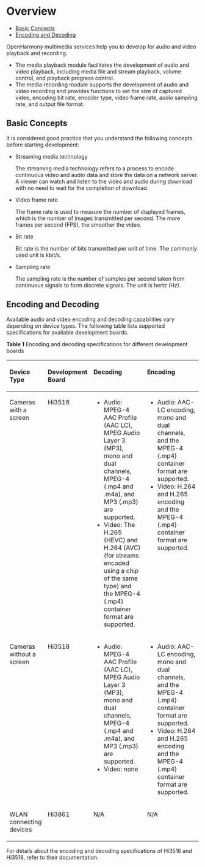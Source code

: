 # Overview<a name="EN-US_TOPIC_0000001051770578"></a>

-   [Basic Concepts](#section967213571204)
-   [Encoding and Decoding](#section1582020483111)

OpenHarmony multimedia services help you to develop for audio and video playback and recording.

-   The media playback module facilitates the development of audio and video playback, including media file and stream playback, volume control, and playback progress control.
-   The media recording module supports the development of audio and video recording and provides functions to set the size of captured video, encoding bit rate, encoder type, video frame rate, audio sampling rate, and output file format.

## Basic Concepts<a name="section967213571204"></a>

It is considered good practice that you understand the following concepts before starting development:

-   Streaming media technology

    The streaming media technology refers to a process to encode continuous video and audio data and store the data on a network server. A viewer can watch and listen to the video and audio during download with no need to wait for the completion of download.


-   Video frame rate

    The frame rate is used to measure the number of displayed frames, which is the number of images transmitted per second. The more frames per second \(FPS\), the smoother the video.

-   Bit rate

    Bit rate is the number of bits transmitted per unit of time. The commonly used unit is kbit/s.

-   Sampling rate

    The sampling rate is the number of samples per second taken from continuous signals to form discrete signals. The unit is hertz \(Hz\).


## Encoding and Decoding<a name="section1582020483111"></a>

Available audio and video encoding and decoding capabilities vary depending on device types. The following table lists supported specifications for available development boards.

**Table  1**  Encoding and decoding specifications for different development boards

<a name="table1611142712535"></a>
<table><thead align="left"><tr id="row5129278531"><th class="cellrowborder" valign="top" width="7.520752075207521%" id="mcps1.2.5.1.1"><p id="p163711594517"><a name="p163711594517"></a><a name="p163711594517"></a>Device Type</p>
</th>
<th class="cellrowborder" valign="top" width="8.24082408240824%" id="mcps1.2.5.1.2"><p id="p1112727195316"><a name="p1112727195316"></a><a name="p1112727195316"></a>Development Board</p>
</th>
<th class="cellrowborder" valign="top" width="40.82408240824083%" id="mcps1.2.5.1.3"><p id="p14124279538"><a name="p14124279538"></a><a name="p14124279538"></a>Decoding</p>
</th>
<th class="cellrowborder" valign="top" width="43.41434143414341%" id="mcps1.2.5.1.4"><p id="p812132715535"><a name="p812132715535"></a><a name="p812132715535"></a>Encoding</p>
</th>
</tr>
</thead>
<tbody><tr id="row712427195316"><td class="cellrowborder" valign="top" width="7.520752075207521%" headers="mcps1.2.5.1.1 "><p id="p19371179459"><a name="p19371179459"></a><a name="p19371179459"></a>Cameras with a screen</p>
</td>
<td class="cellrowborder" valign="top" width="8.24082408240824%" headers="mcps1.2.5.1.2 "><p id="p1312182713535"><a name="p1312182713535"></a><a name="p1312182713535"></a>Hi3516</p>
</td>
<td class="cellrowborder" valign="top" width="40.82408240824083%" headers="mcps1.2.5.1.3 "><a name="ul178862023587"></a><a name="ul178862023587"></a><ul id="ul178862023587"><li>Audio: MPEG-4 AAC Profile (AAC LC), MPEG Audio Layer 3 (MP3), mono and dual channels, MPEG-4 (.mp4 and .m4a), and MP3 (.mp3) are supported.</li><li>Video: The H.265 (HEVC) and H.264 (AVC) (for streams encoded using a chip of the same type) and the MPEG-4 (.mp4) container format are supported.</li></ul>
</td>
<td class="cellrowborder" valign="top" width="43.41434143414341%" headers="mcps1.2.5.1.4 "><a name="ul5101301882"></a><a name="ul5101301882"></a><ul id="ul5101301882"><li>Audio: AAC-LC encoding, mono and dual channels, and the MPEG-4 (.mp4) container format are supported.</li><li>Video: H.264 and H.265 encoding and the MPEG-4 (.mp4) container format are supported.</li></ul>
</td>
</tr>
<tr id="row01212273532"><td class="cellrowborder" valign="top" width="7.520752075207521%" headers="mcps1.2.5.1.1 "><p id="p33711914515"><a name="p33711914515"></a><a name="p33711914515"></a>Cameras without a screen</p>
</td>
<td class="cellrowborder" valign="top" width="8.24082408240824%" headers="mcps1.2.5.1.2 "><p id="p51202713531"><a name="p51202713531"></a><a name="p51202713531"></a>Hi3518</p>
</td>
<td class="cellrowborder" valign="top" width="40.82408240824083%" headers="mcps1.2.5.1.3 "><a name="ul11786193316820"></a><a name="ul11786193316820"></a><ul id="ul11786193316820"><li>Audio: MPEG-4 AAC Profile (AAC LC), MPEG Audio Layer 3 (MP3), mono and dual channels, MPEG-4 (.mp4 and .m4a), and MP3 (.mp3) are supported.</li><li>Video: none</li></ul>
</td>
<td class="cellrowborder" valign="top" width="43.41434143414341%" headers="mcps1.2.5.1.4 "><a name="ul816485812814"></a><a name="ul816485812814"></a><ul id="ul816485812814"><li>Audio: AAC-LC encoding, mono and dual channels, and the MPEG-4 (.mp4) container format are supported.</li><li>Video: H.264 and H.265 encoding and the MPEG-4 (.mp4) container format are supported.</li></ul>
</td>
</tr>
<tr id="row1812172713534"><td class="cellrowborder" valign="top" width="7.520752075207521%" headers="mcps1.2.5.1.1 "><p id="p6371594514"><a name="p6371594514"></a><a name="p6371594514"></a>WLAN connecting devices</p>
</td>
<td class="cellrowborder" valign="top" width="8.24082408240824%" headers="mcps1.2.5.1.2 "><p id="p1212927165318"><a name="p1212927165318"></a><a name="p1212927165318"></a>Hi3861</p>
</td>
<td class="cellrowborder" valign="top" width="40.82408240824083%" headers="mcps1.2.5.1.3 "><p id="p9122271537"><a name="p9122271537"></a><a name="p9122271537"></a>N/A</p>
</td>
<td class="cellrowborder" valign="top" width="43.41434143414341%" headers="mcps1.2.5.1.4 "><p id="p2012122713531"><a name="p2012122713531"></a><a name="p2012122713531"></a>N/A</p>
</td>
</tr>
</tbody>
</table>

For details about the encoding and decoding specifications of Hi3516 and Hi3518, refer to their documentation.

